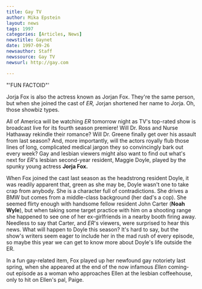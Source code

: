 ```yaml
---
title: Gay TV
author: Mika Epstein
layout: news
tags: 1997
categories: [Articles, News]
newstitle: Gaynet  
date: 1997-09-26  
newsauthor: Staff  
newssource: Gay TV  
newsurl: http://gay.com  

---
```

"'FUN FACTOID"'

Jorja Fox is also the actress known as Jorjan Fox. They're the same person, but when she joined the cast of *ER,* Jorjan shortened her name to Jorja. Oh, those showbiz types.

All of America will be watching *ER* tomorrow night as TV's top-rated show is broadcast live for its fourth season premiere! Will Dr. Ross and Nurse Hathaway rekindle their romance? Will Dr. Greene finally get over his assault from last season? And, more importantly, will the actors royally flub those lines of long, complicated medical jargon they so convincingly bark out every week? Gay and lesbian viewers might also want to find out what's next for *ER*'s lesbian second-year resident, Maggie Doyle, played by the spunky young actress **Jorja Fox.**

When Fox joined the cast last season as the headstrong resident Doyle, it was readily apparent that, green as she may be, Doyle wasn't one to take crap from anybody. She is a character full of contradictions. She drives a BMW but comes from a middle-class background (her dad's a cop). She seemed flirty enough with handsome fellow resident John Carter (**Noah Wyle**), but when taking some target practice with him on a shooting range she happened to see one of her ex-girlfriends in a nearby booth firing away. Needless to say that Carter, and *ER*'s viewers, were surprised to hear this news. What will happen to Doyle this season? It's hard to say, but the show's writers seem eager to include her in the mad rush of every episode, so maybe this year we can get to know more about Doyle's life outside the ER.

In a fun gay-related item, Fox played up her newfound gay notoriety last spring, when she appeared at the end of the now infamous *Ellen* coming-out episode as a woman who approaches Ellen at the lesbian coffeehouse, only to hit on Ellen's pal, Paige.

